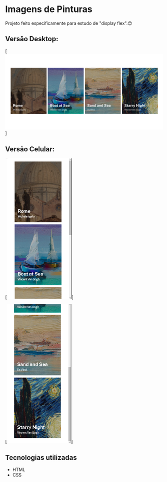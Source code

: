 # Imagens de Pinturas
Projeto feito especificamente para estudo de "display flex".😊

## Versão Desktop:

[<img src="./images/image-desktop.png">]

## Versão Celular:

[<img src="./images/image-mobile-1.png">]

[<img src="./images/image-mobile-2.png">]

## Tecnologias utilizadas
- HTML
- CSS
